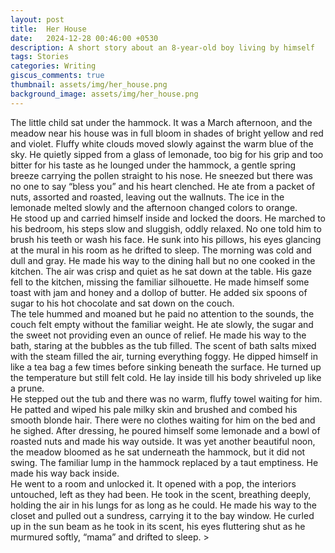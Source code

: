 ```yaml
---
layout: post
title:  Her House
date:   2024-12-28 00:46:00 +0530
description: A short story about an 8-year-old boy living by himself
tags: Stories
categories: Writing
giscus_comments: true
thumbnail: assets/img/her_house.png
background_image: assets/img/her_house.png
---
```


<div class="side-banner-wrapper" {% if page.background_image %} data-bg="{{ page.background_image | relative_url }}"{% endif %}>
The little child sat under the hammock. It was a March afternoon, and the meadow near his house was in full bloom in shades of bright yellow and red and violet. Fluffy white clouds moved slowly against the warm blue of the sky. He quietly sipped from a glass of lemonade, too big for his grip and too bitter for his taste as he lounged under the hammock, a gentle spring breeze carrying the pollen straight to his nose. He sneezed but there was no one to say “bless you” and his heart clenched. He ate from a packet of nuts, assorted and roasted, leaving out the wallnuts. The ice in the lemonade melted slowly and the afternoon changed colors to orange.
<br>
He stood up and carried himself inside and locked the doors. He marched to his bedroom, his steps slow and sluggish, oddly relaxed. No one told him to brush his teeth or wash his face. He sunk into his pillows, his eyes glancing at the mural in his room as he drifted to sleep. The morning was cold and dull and gray. He made his way to the dining hall but no one cooked in the kitchen. The air was crisp and quiet as he sat down at the table. His gaze fell to the kitchen, missing the familiar silhouette. He made himself some toast with jam and honey and a dollop of butter. He added six spoons of sugar to his hot chocolate and sat down on the couch.
<br>
The tele hummed and moaned but he paid no attention to the sounds, the couch felt empty without the familiar weight. He ate slowly, the sugar and the sweet not providing even an ounce of relief. He made his way to the bath, staring at the bubbles as the tub filled. The scent of bath salts mixed with the steam filled the air, turning everything foggy. He dipped himself in like a tea bag a few times before sinking beneath the surface. He turned up the temperature but still felt cold. He lay inside till his body shriveled up like a prune. 
<br>
He stepped out the tub and there was no warm, fluffy towel waiting for him. He patted and wiped his pale milky skin and brushed and combed his smooth blonde hair. There were no clothes waiting for him on the bed and he sighed. After dressing, he poured himself some lemonade and a bowl of roasted nuts and made his way outside. It was yet another beautiful noon, the meadow bloomed as he sat underneath the hammock, but it did not swing. The familiar lump in the hammock replaced by a taut emptiness. He made his way back inside.
<br>
He went to a room and unlocked it. It opened with a pop, the interiors untouched, left as they had been. He took in the scent, breathing deeply, holding the air in his lungs for as long as he could. He made his way to the closet and pulled out a sundress, carrying it to the bay window. He curled up in the sun beam as he took in its scent, his eyes fluttering shut as he murmured softly, “mama” and drifted to sleep.
</div<br>>